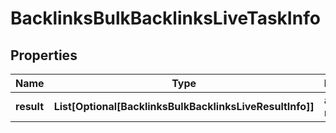 # BacklinksBulkBacklinksLiveTaskInfo


## Properties

| Name | Type | Description | Notes |
|------------ | ------------- | ------------- | -------------|
**result** | **List[Optional[BacklinksBulkBacklinksLiveResultInfo]]** | array of results |[optional]|